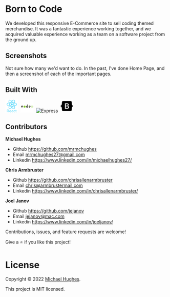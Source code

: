 # Born to Code

We developed this responsive E-Commerce site to sell coding themed merchandise.
It was a fantastic experience working together, and we acquired valuable experience working as a team on a software project from the ground up.

## Screenshots
Not sure how many we'd want to do. In the past, I've done Home Page, and then a screenshot of each of the important pages.

## Built With
<img src="https://github.com/devicons/devicon/blob/master/icons/react/react-original-wordmark.svg"  title="React" alt="React" width="40" height="40"/>&nbsp;
<img src="https://github.com/devicons/devicon/blob/master/icons/nodejs/nodejs-original-wordmark.svg" title="Node.js" alt="Node.js" width="40" height="40"/>&nbsp;
<img src="https://user-images.githubusercontent.com/10659805/183220572-4ac21d4f-5550-4989-8bbd-f2c1c10c7ae6.png" title="Express" alt="Express" width="40" height="40"/>&nbsp;
<img src="https://github.com/devicons/devicon/blob/master/icons/bootstrap/bootstrap-plain.svg" title="Bootstrap" alt="Bootstrap" width="40" height="40"/>&nbsp;

## Contributors 

**Michael Hughes**

- Github https://github.com/mrmchughes
- Email mrmchughes27@gmail.com
- Linkedin https://www.linkedin.com/in/michaelhughes27/

**Chris Armbruster**

- Github https://github.com/chrisallenarmbruster
- Email chris@armbrustermail.com
- Linkedin https://www.linkedin.com/in/chrisallenarmbruster/

**Joel Janov**

- Github https://github.com/jejanov
- Email jejanov@mac.com
- Linkedin https://www.linkedin.com/in/joeljanov/

Contributions, issues, and feature requests are welcome!

Give a ⭐️ if you like this project!

# License

Copyright © 2022 [Michael Hughes](https://github.com/mrmchughes).

This project is MIT licensed.
